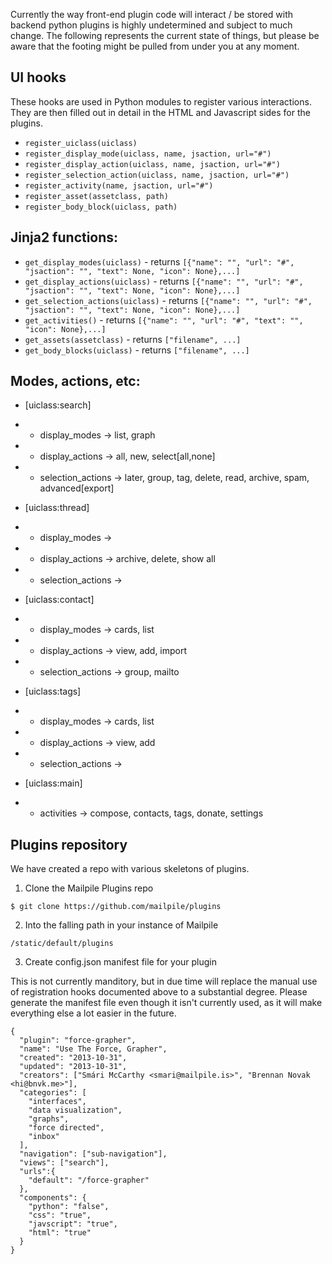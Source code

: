 Currently the way front-end plugin code will interact / be stored with backend python plugins is highly undetermined and subject to much change. The following represents the current state of things, but please be aware that the footing might be pulled from under you at any moment.

## UI hooks
These hooks are used in Python modules to register various interactions. They are then filled out in detail in the HTML and Javascript sides for the plugins.

* `register_uiclass(uiclass)`
* `register_display_mode(uiclass, name, jsaction, url="#")`
* `register_display_action(uiclass, name, jsaction, url="#")`
* `register_selection_action(uiclass, name, jsaction, url="#")`
* `register_activity(name, jsaction, url="#")`
* `register_asset(assetclass, path)`
* `register_body_block(uiclass, path)`

## Jinja2 functions:
* `get_display_modes(uiclass)` - returns `[{"name": "", "url": "#", "jsaction": "", "text": None, "icon": None},...]`
* `get_display_actions(uiclass)` - returns `[{"name": "", "url": "#", "jsaction": "", "text": None, "icon": None},...]`
* `get_selection_actions(uiclass)` - returns `[{"name": "", "url": "#", "jsaction": "", "text": None, "icon": None},...]`
* `get_activities()` - returns `[{"name": "", "url": "#", "text": "", "icon": None},...]`
* `get_assets(assetclass)` - returns `["filename", ...]`
* `get_body_blocks(uiclass)` - returns `["filename", ...]`

## Modes, actions, etc:

* [uiclass:search]
* * display_modes		->	list, graph
* * display_actions		->	all, new, select[all,none]
* * selection_actions	->	later, group, tag, delete, read, archive, spam, advanced[export]

* [uiclass:thread]
* * display_modes		->	
* * display_actions		->	archive, delete, show all
* * selection_actions	->

* [uiclass:contact]
* * display_modes		->	cards, list
* * display_actions		->	view, add, import
* * selection_actions	->	group, mailto

* [uiclass:tags]
* * display_modes		->	cards, list
* * display_actions		->	view, add
* * selection_actions	->	

* [uiclass:main]
* * activities			->	compose, contacts, tags, donate, settings


## Plugins repository
We have created a repo with various skeletons of plugins.

1. Clone the Mailpile Plugins repo

`$ git clone https://github.com/mailpile/plugins`

2. Into the falling path in your instance of Mailpile

`/static/default/plugins`

3. Create config.json manifest file for your plugin

This is not currently manditory, but in due time will replace the manual use of registration hooks documented above to a substantial degree. Please generate the manifest file even though it isn't currently used, as it will make everything else a lot easier in the future.

```
{
  "plugin": "force-grapher",
  "name": "Use The Force, Grapher",
  "created": "2013-10-31",
  "updated": "2013-10-31",
  "creators": ["Smári McCarthy <smari@mailpile.is>", "Brennan Novak <hi@bnvk.me>"],
  "categories": [
    "interfaces",
    "data visualization",
    "graphs",
    "force directed",
    "inbox"
  ],
  "navigation": ["sub-navigation"],
  "views": ["search"],
  "urls":{
    "default": "/force-grapher"
  },
  "components": {
    "python": "false",
    "css": "true",
    "javscript": "true",
    "html": "true"
  }
}
```
